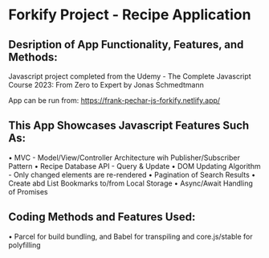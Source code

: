 # Forkify Project - Recipe Application
## Desription of App Functionality, Features, and Methods:

Javascript project completed from the Udemy - The Complete Javascript Course 2023: From Zero to Expert by Jonas Schmedtmann

App can be run from: https://frank-pechar-js-forkify.netlify.app/

## This App Showcases Javascript Features Such As:

• MVC - Model/View/Controller Architecture wih Publisher/Subscriber Pattern
• Recipe Database API - Query & Update
• DOM Updating Algorithm - Only changed elements are re-rendered
• Pagination of Search Results
• Create abd List Bookmarks to/from Local Storage
• Async/Await Handling of Promises

## Coding Methods and Features Used:

• Parcel for build bundling, and Babel for transpiling and core.js/stable for polyfilling

